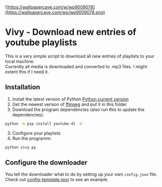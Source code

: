![https://wallpapercave.com/w/wp9009078](https://wallpapercave.com/wp/wp9009078.png)
# Vivy - Download new entries of youtube playlists

This is a very simple script to download all new entries of playlists to your local machine.  
Currently all media is downloaded and converted to .mp3 files. I might extent this if I need it.

## Installation

1. Install the latest version of Python [Python current version](https://www.python.org/downloads/)
2. Get the newest verison of [ffmpeg](https://ffmpeg.org/download.html) and put it in this folder
3. Download the program dependencies (also run this to update the dependencies):
```bash
python -m pip install youtube-dl -U
```
3. Configure your playlists
4. Run the programm:
```bash
python vivy.py
```

## Configure the downloader

You tell the downloader what to do by setting up your own ```config.json``` file. Check out [config-template.json](config-template.json) to see an example.
